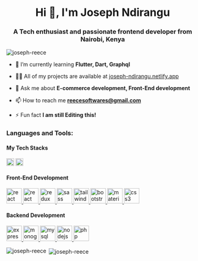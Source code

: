 <h1 align="center">Hi 👋, I'm Joseph Ndirangu</h1>
<h3 align="center">A Tech enthusiast and passionate frontend developer from Nairobi, Kenya</h3>

<p align="left"> <img src="https://komarev.com/ghpvc/?username=joseph-reece&label=Profile%20views&color=0e75b6&style=flat" alt="joseph-reece" /> </p>


- 🌱 I’m currently learning **Flutter, Dart, Graphql**

- 👨‍💻 All of my projects are available at [joseph-ndirangu.netlify.app](joseph-ndirangu.netlify.app)

- 💬 Ask me about **E-commerce development, Front-End development**

- 📫 How to reach me **reecesoftwares@gmail.com**

- ⚡ Fun fact **I am still Editing this!**

<h3 align="left">Languages and Tools:</h3>

<h4 align="left">My Tech Stacks</h4>
<div align="left">
    <img src="https://img.shields.io/static/v1?label=MERN&message=Full-stack&color=%2361DAFB?style=flat-square&logo=react" alt="Mern" height="20" />
    <img src="https://img.shields.io/static/v1?label=Tall&message=Full-stack&color=%23FF2D20?style=flat-square&logo=laravel" alt="Tall" height="20" />
</div>
<h4 align="left">Front-End Development</h4>

<div align="left" >
    <!-- Reactjs -->
    <a href="https://reactjs.org/" target="_blank" padding="5px"> <img src="https://img.shields.io/badge/-Reactjs-%230D1117?style=flat-square&logo=react" alt="react"  height="40"/> </a> 
<!--      https://img.shields.io/badge/CodeIgniter-PHP-orange-->
    <a href="https://codeigniter.com/" target="_blank" padding="5px"> <img src="https://img.shields.io/badge/-CodeIgniter-PHP-orange-%230D1117?style=flat-square&logo=react" alt="react"  height="40"/> </a> 
      <!-- Redux -->
    <a href="https://redux.js.org" target="_blank"> <img src="https://img.shields.io/badge/-Redux-%230D1117?style=flat-square&logo=redux" alt="redux" height="40"/> </a> 
    <!-- Sass -->
    <a href="https://sass-lang.com" target="_blank"> <img src="https://img.shields.io/badge/-SASS-%230D1117?style=flat-square&logo=sass" alt="sass"  height="40"/> </a> 
    <!-- Tailwind -->
    <a href="https://tailwindcss.com/" target="_blank"> <img src="https://img.shields.io/badge/-Tailwind-%230D1117?style=flat-square&logo=tailwind-css" alt="tailwind"  height="40"/> </a>
<!-- Bootstrap -->
    <a href="https://getbootstrap.com" target="_blank"> <img src="https://img.shields.io/badge/-Bootstrap 5.0-%230D1117?style=flat-square&logo=bootstrap" alt="bootstrap"  height="40"/> </a> 
    <!-- Material-ui -->
    <a href="https://material-ui.com" target="_blank"> <img src="https://img.shields.io/badge/-Material UI-%230D1117?style=flat-square&logo=material-ui" alt="material-ui"  height="40"/> </a> 
     <!-- CSS3 -->
    <a href="https://www.w3schools.com/css/" target="_blank"> <img src="https://img.shields.io/badge/-CSS3-%230D1117?style=flat-square&logo=css3" alt="css3"  height="40"/> </a>
</div>
<h4 align="left"> Backend Development</h4>
<p align="left">
   <!-- Expressjs-->
    <a href="https://expressjs.com" target="_blank">  <img src="https://img.shields.io/badge/-Express-%230D1117?style=flat-square&logo=express" alt="express"  height="40"/> </a> 
    <!-- MongoDB -->
    <a href="https://www.mongodb.com/" target="_blank"> <img src="https://img.shields.io/badge/-MongoDb-%230D1117?style=flat-square&logo=mongodb" alt="monogdb" alt="mongodb" height="40"/> </a> 
    <!-- MySQl -->
    <a href="https://www.mysql.com/" target="_blank"> <img src="https://img.shields.io/badge/-MySQL-%230D1117?style=flat-square&logo=mysql" alt="mysql"  height="40"/> </a> 
    <!-- Nodejs -->
    <a href="https://nodejs.org" target="_blank"> <img src="https://img.shields.io/badge/-Node js-%230D1117?style=flat-square&logo=node.js" alt="nodejs"  height="40"/> </a> 
    <!-- PHP -->
    <a href="https://www.php.net" target="_blank"> <img src="https://img.shields.io/badge/-PHP-%230D1117?style=flat-square&logo=php" alt="php" height="40"/> </a> 
  
</p>

<p><img align="left" src="https://github-readme-stats.vercel.app/api/top-langs?username=joseph-reece&show_icons=true&locale=en&layout=compact" alt="joseph-reece" /></p>

<p>&nbsp;<img align="center" src="https://github-readme-stats.vercel.app/api?username=joseph-reece&show_icons=true&locale=en" alt="joseph-reece" /></p>


<!-- <a href="https://app.daily.dev/Joseph_Ndirangu"><img src="https://api.daily.dev/devcards/5e2b93ed611647bca73ba2908dac3502.png?r=5d1" width="400" alt="Joseph Ndirangu's Dev Card"/></a> -->
